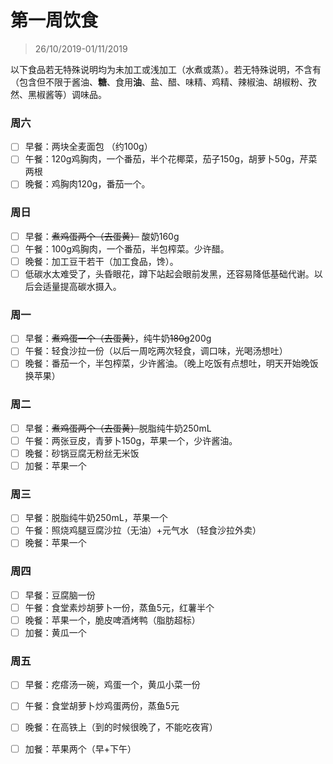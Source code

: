 # 第一周饮食

>26/10/2019-01/11/2019

以下食品若无特殊说明均为未加工或浅加工（水煮或蒸）。若无特殊说明，不含有（包含但不限于酱油、**糖**、食用**油**、盐、醋、味精、鸡精、辣椒油、胡椒粉、孜然、黑椒酱等）调味品。

### 周六

- [ ] 早餐：两块全麦面包 （约100g）
- [ ] 午餐：120g鸡胸肉，一个番茄，半个花椰菜，茄子150g，胡萝卜50g，芹菜两根
- [ ] 晚餐：鸡胸肉120g，番茄一个。

### 周日

- [ ] 早餐：~~煮鸡蛋两个（去蛋黄）~~ 酸奶160g
- [ ] 午餐：100g鸡胸肉，一个番茄，半包榨菜。少许醋。
- [ ] 晚餐：加工豆干若干（加工食品，馋）。
- [ ] 低碳水太难受了，头昏眼花，蹲下站起会眼前发黑，还容易降低基础代谢。以后会适量提高碳水摄入。

### 周一

- [ ] 早餐：~~煮鸡蛋一个（去蛋黄）~~，纯牛奶~~180g~~200g
- [ ] 午餐：轻食沙拉一份（以后一周吃两次轻食，调口味，光喝汤想吐）
- [ ] 晚餐：番茄一个，半包榨菜，少许酱油。（晚上吃饭有点想吐，明天开始晚饭换苹果）

### 周二

- [ ] 早餐：~~煮鸡蛋两个（去蛋黄）~~脱脂纯牛奶250mL
- [ ] 午餐：两张豆皮，青萝卜150g，苹果一个，少许酱油。
- [ ] 晚餐：砂锅豆腐无粉丝无米饭
- [ ] 加餐：苹果一个

### 周三

- [ ] 早餐：脱脂纯牛奶250mL，苹果一个
- [ ] 午餐：照烧鸡腿豆腐沙拉（无油）+元气水 （轻食沙拉外卖）
- [ ] 晚餐：苹果一个

### 周四

- [ ] 早餐：豆腐脑一份
- [ ] 午餐：食堂素炒胡萝卜一份，蒸鱼5元，红薯半个
- [ ] 晚餐：苹果一个，脆皮啤酒烤鸭（脂肪超标）
- [ ] 加餐：黄瓜一个

### 周五

- [ ] 早餐：疙瘩汤一碗，鸡蛋一个，黄瓜小菜一份

- [ ] 午餐：食堂胡萝卜炒鸡蛋两份，蒸鱼5元

- [ ] 晚餐：在高铁上（到的时候很晚了，不能吃夜宵）

- [ ] 加餐：苹果两个（早+下午）

  
